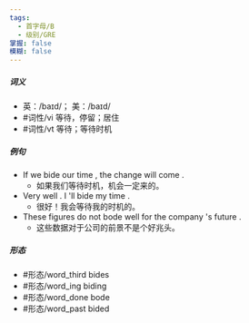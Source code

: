 ```yaml
---
tags:
  - 首字母/B
  - 级别/GRE
掌握: false
模糊: false
---
```

##### 词义
- 英：/baɪd/； 美：/baɪd/
- #词性/vi  等待，停留；居住
- #词性/vt  等待；等待时机
##### 例句
- If we bide our time , the change will come .
	- 如果我们等待时机，机会一定来的。
- Very well . I 'll bide my time .
	- 很好！我会等待我的时机的。
- These figures do not bode well for the company 's future .
	- 这些数据对于公司的前景不是个好兆头。
##### 形态
- #形态/word_third bides
- #形态/word_ing biding
- #形态/word_done bode
- #形态/word_past bided
